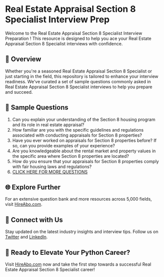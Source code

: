 # Real Estate Appraisal Section 8 Specialist Interview Prep

Welcome to the Real Estate Appraisal Section 8 Specialist Interview Preparation ! This resource is designed to help you ace your Real Estate Appraisal Section 8 Specialist interviews with confidence.

## 🚀 Overview

Whether you're a seasoned Real Estate Appraisal Section 8 Specialist or just starting in the field, this repository is tailored to enhance your interview readiness. We've curated a set of sample questions commonly asked in Real Estate Appraisal Section 8 Specialist interviews to help you prepare and succeed.

## 📝 Sample Questions

1. Can you explain your understanding of the Section 8 housing program and its role in real estate appraisal?
2. How familiar are you with the specific guidelines and regulations associated with conducting appraisals for Section 8 properties?
3. Have you ever worked on appraisals for Section 8 properties before? If so, can you provide examples of your experience?
4. Are you knowledgeable about the rental market and property values in the specific area where Section 8 properties are located?
5. How do you ensure that your appraisals for Section 8 properties comply with fair housing laws and regulations?
6. [CLICK HERE FOR MORE QUESTIONS](https://hireabo.com/job/21_2_30/Real%20Estate%20Appraisal%20Section%208%20Specialist)

## 🌐 Explore Further

For an extensive question bank and more resources across 5,000 fields, visit [HireAbo.com](https://www.hireabo.com).

## 📱 Connect with Us

Stay updated on the latest industry insights and interview tips. Follow us on [Twitter](https://twitter.com/hireabo) and [LinkedIn](https://www.linkedin.com/in/hire-abo-3609972a8/).

## 🚀 Ready to Elevate Your Python Career?

Visit [HireAbo.com](https://www.hireabo.com) now and take the first step towards a successful Real Estate Appraisal Section 8 Specialist career!